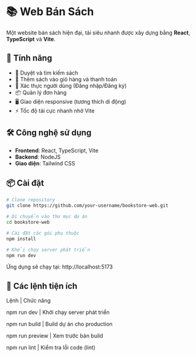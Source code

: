 # 📚 Web Bán Sách

Một website bán sách hiện đại, tải siêu nhanh được xây dựng bằng **React**, **TypeScript** và **Vite**.

## 🚀 Tính năng

- 🔎 Duyệt và tìm kiếm sách
- 🛒 Thêm sách vào giỏ hàng và thanh toán
- 🔐 Xác thực người dùng (Đăng nhập/Đăng ký)
- 📦 Quản lý đơn hàng
- 🖥️ Giao diện responsive (tương thích di động)
- ⚡ Tốc độ tải cực nhanh nhờ Vite

## 🛠️ Công nghệ sử dụng

- **Frontend**: React, TypeScript, Vite
- **Backend**: NodeJS
- **Giao diện**: Tailwind CSS

## 📦 Cài đặt

```bash
# Clone repository
git clone https://github.com/your-username/bookstore-web.git

# Di chuyển vào thư mục dự án
cd bookstore-web

# Cài đặt các gói phụ thuộc
npm install

# Khởi chạy server phát triển
npm run dev
```
Ứng dụng sẽ chạy tại: http://localhost:5173

## 🧹 Các lệnh tiện ích

Lệnh | Chức năng

npm run dev | Khởi chạy server phát triển

npm run build | Build dự án cho production

npm run preview | Xem trước bản build

npm run lint | Kiểm tra lỗi code (lint)

